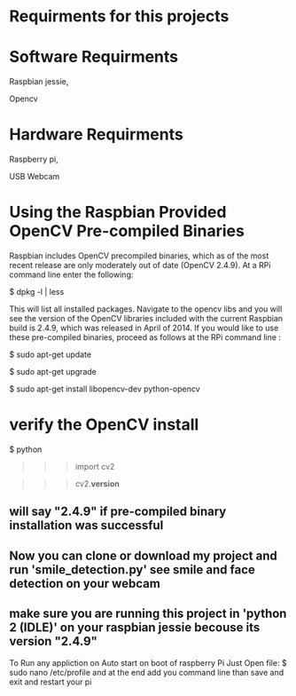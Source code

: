 # Requirments for this projects


# Software Requirments 
Raspbian jessie,

Opencv 



# Hardware Requirments 



Raspberry pi,

USB Webcam



# Using the Raspbian Provided OpenCV Pre-compiled Binaries #


Raspbian includes OpenCV precompiled binaries, which as of the most recent release are only moderately out of date (OpenCV 2.4.9).  At a RPi command line enter the following:

$ dpkg -l | less

This will list all installed packages.  Navigate to the opencv libs and you will see the version of the OpenCV libraries included with the current Raspbian build is 2.4.9, which was released in April of 2014.  If you would like to use these pre-compiled binaries, proceed as follows at the RPi command line :

$ sudo apt-get update

$ sudo apt-get upgrade

$ sudo apt-get install libopencv-dev python-opencv

# verify the OpenCV install

$ python

>>> import cv2

>>> cv2.__version__  

## will say "2.4.9" if pre-compiled binary installation was successful

## Now you can clone or download my project and run 'smile_detection.py' see smile and face detection on your webcam
## make sure you are running this project in 'python 2 (IDLE)' on your raspbian jessie becouse its version "2.4.9"


To Run any appliction on Auto start on boot of raspberry Pi 
Just Open file:
$ sudo nano /etc/profile
and at the end add you command line than save and exit and restart your pi
